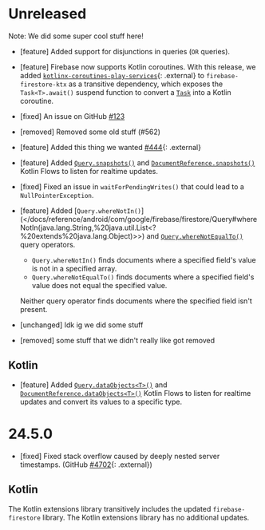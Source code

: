 # Unreleased

Note: We did some super cool stuff here!

- [feature] Added support for disjunctions in queries (`OR` queries).

- [feature] Firebase now supports Kotlin coroutines.
  With this release, we added
  [`kotlinx-coroutines-play-services`](https://kotlinlang.org/api/kotlinx.coroutines/kotlinx-coroutines-play-services/){: .external}
  to `firebase-firestore-ktx` as a transitive dependency, which exposes the
  `Task<T>.await()` suspend function to convert a
  [`Task`](https://developers.google.com/android/guides/tasks) into a Kotlin
  coroutine.

- [fixed] An issue on GitHub [#123](//github.com/firebase/firebase-android-sdk/issues/number)

- [removed] Removed some old stuff (#562)

- [feature] Added this thing we wanted
  [#444](//github.com/firebase/firebase-android-sdk/issues/number){: .external}

- [feature] Added
  [`Query.snapshots()`](/docs/reference/kotlin/com/google/firebase/firestore/ktx/package-summary#snapshots_1)
  and
  [`DocumentReference.snapshots()`](/docs/reference/kotlin/com/google/firebase/firestore/ktx/package-summary#snapshots)
  Kotlin Flows to listen for realtime updates.

- [fixed] Fixed an issue in `waitForPendingWrites()` that could lead to a
  `NullPointerException`.

- [feature] Added
  [`Query.whereNotIn()`](</docs/reference/android/com/google/firebase/firestore/Query#whereNotIn(java.lang.String,%20java.util.List<?%20extends%20java.lang.Object)>>)
  and
  [`Query.whereNotEqualTo()`](</docs/reference/android/com/google/firebase/firestore/Query#whereNotEqualTo(java.lang.String,%20java.lang.Object)>)
  query operators.

  - `Query.whereNotIn()` finds documents where a specified field's value is
    not in a specified array.
  - `Query.whereNotEqualTo()` finds documents where a specified field's value
    does not equal the specified value.

  Neither query operator finds documents where the specified field isn't
  present.

- [unchanged] Idk ig we did some stuff

- [removed] some stuff that we didn't really like got removed

## Kotlin

- [feature] Added
  [`Query.dataObjects<T>()`](/docs/reference/kotlin/com/google/firebase/firestore/ktx/package-summary#dataObjects)
  and
  [`DocumentReference.dataObjects<T>()`](/docs/reference/kotlin/com/google/firebase/firestore/ktx/package-summary#dataObjects_1)
  Kotlin Flows to listen for realtime updates and convert its values to a
  specific type.

# 24.5.0

- [fixed] Fixed stack overflow caused by deeply nested server timestamps.
  (GitHub [#4702](//github.com/firebase/firebase-android-sdk/issues/4702){: .external})

## Kotlin

The Kotlin extensions library transitively includes the updated
`firebase-firestore` library. The Kotlin extensions library has no additional
updates.
